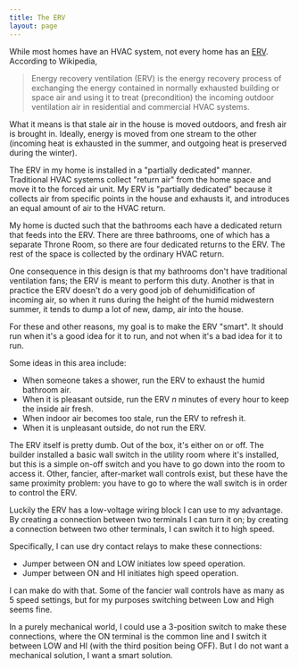 ```yaml
---
title: The ERV
layout: page
---
```

While most homes have an HVAC system, not every home has an [ERV][]. According to Wikipedia,

>Energy recovery ventilation (ERV) is the energy recovery process of exchanging the energy contained in normally exhausted building or space air and using it to treat (precondition) the incoming outdoor ventilation air in residential and commercial HVAC systems.

What it means is that stale air in the house is moved outdoors, and fresh air is brought in. Ideally, energy is moved from one stream to the other (incoming heat is exhausted in the summer, and outgoing heat is preserved during the winter).

The ERV in my home is installed in a "partially dedicated" manner. Traditional HVAC systems collect "return air" from the home space and move it to the forced air unit. My ERV is "partially dedicated" because it collects air from specific points in the house and exhausts it, and introduces an equal amount of air to the HVAC return.

My home is ducted such that the bathrooms each have a dedicated return that feeds into the ERV. There are three bathrooms, one of which has a separate Throne Room, so there are four dedicated returns to the ERV. The rest of the space is collected by the ordinary HVAC return.

One consequence in this design is that my bathrooms don't have traditional ventilation fans; the ERV is meant to perform this duty. Another is that in practice the ERV doesn't do a very good job of dehumidification of incoming air, so when it runs during the height of the humid midwestern summer, it tends to dump a lot of new, damp, air into the house.

For these and other reasons, my goal is to make the ERV "smart". It should run when it's a good idea for it to run, and not when it's a bad idea for it to run.

Some ideas in this area include:

* When someone takes a shower, run the ERV to exhaust the humid bathroom air.
* When it is pleasant outside, run the ERV *n* minutes of every hour to keep the inside air fresh.
* When indoor air becomes too stale, run the ERV to refresh it.
* When it is unpleasant outside, do not run the ERV.

The ERV itself is pretty dumb. Out of the box, it's either on or off. The builder installed a basic wall switch in the utility room where it's installed, but this is a simple on-off switch and you have to go down into the room to access it. Other, fancier, after-market wall controls exist, but these have the same proximity problem: you have to go to where the wall switch is in order to control the ERV.

Luckily the ERV has a low-voltage wiring block I can use to my advantage. By creating a connection between two terminals I can turn it on; by creating a connection between two other terminals, I can switch it to high speed.

Specifically, I can use dry contact relays to make these connections:

* Jumper between ON and LOW initiates low speed operation.
* Jumper between ON and HI initiates high speed operation.

I can make do with that. Some of the fancier wall controls have as many as 5 speed settings, but for my purposes switching between Low and High seems fine.

In a purely mechanical world, I could use a 3-position switch to make these connections, where the ON terminal is the common line and I switch it between LOW and HI (with the third position being OFF). But I do not want a mechanical solution, I want a smart solution.

[ERV]: https://en.wikipedia.org/wiki/Energy_recovery_ventilation
